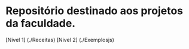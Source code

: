 # Repositório destinado aos projetos da faculdade.

[Nivel 1] (./Receitas)
[Nivel 2] (./Exemplosjs)

